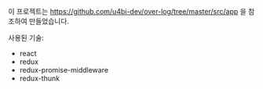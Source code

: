 이 프로젝트는 https://github.com/u4bi-dev/over-log/tree/master/src/app 을 참조하여 만들었습니다.

사용된 기술:
- react
- redux
- redux-promise-middleware
- redux-thunk